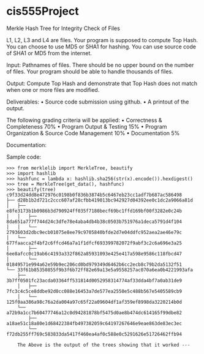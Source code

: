 # cis555Project
Merkle Hash Tree for Integrity Check of Files


L1, L2, L3 and L4 are files. Your program is supposed to compute Top Hash. You can choose to use MD5 or SHA1 for hashing. You can use source code of SHA1 or MD5 from the internet.

Input: Pathnames of files. There should be no upper bound on the number of files. Your program should be able to handle thousands of files.

Output: Compute Top Hash and demonstrate that Top Hash does not match when one or more files are modified.

Deliverables: 
•	Source code submission using github.
•	A printout of the output.

The following grading criteria will be applied: 
•	Correctness & Completeness 70% 
•	Program Output & Testing 15% 
•	Program Organization & Source Code Management 10% 
•	Documentation 5%



Documentation:


Sample code:
```
>>> from merklelib import MerkleTree, beautify
>>> import hashlib
>>> hashfunc = lambda x: hashlib.sha256(str(x).encode()).hexdigest()
>>> tree = MerkleTree(get_data(), hashfunc)
>>> beautify(tree)
c9f33d24dd8e472976c0198b0f836b3874b5c6467eb23cc1adf7b687ac586498
├── d28b1b2d721c2ccc607af28cfbb419013bc942927d04392ee0c1dc2a9066a81d
│   ├── e8fe3173b1b0986b3d790924ff035f7180becf69bc1ffd169bf00f3282e0c24b
│   │   ├── 8da651a777f744d24c3dfe78e4aba4db4b38c0503b751976a1deca5791d4f104
│   │   └── 2793603d2dbc9ecb01075e8ee79c9705840bfde2d7e04ddfc952aea2ae46e79c
│   └── 677faacca2f4bf2c6ffcd46a7a1f1dfcf693399782072f9abf3c2c6a696e3a25
│       ├── 6ee8afcc0c19ab6c4193a332f862a85931093e425e417a598e9586c118fbcd47
│       └── 01849571e994a62e59b9ec206cd0bd979349d6462b6cc2ecb8c79b2da5132f51
└── 33f61b85350855f9b3f6b72ff82e69a13e5a9558257ac070a6ea0b4221993afa
    ├── 3b7ff0501fc23acda03364ff531814d0052958314774af33dda4bf7a0ab31de9
    │   ├── 7fc3c4c5ce8ddbe92d0cc088e16453a7de577ea2550e5c488b567e5405589cb9
    │   └── 125f0aa386a98c76a2da004a97c65f22a09604df1af359ef8998da3220214b0d
    └── a72b9a1cc7b60477746a12c0d94281878bf5475d0ae8b474dc614165f99dbe82
        ├── a18ae51c18a80e1d68422384fb497382059c64197267646e9eae863de83ec3ec
        └── f72db255ff769c583833da5417f460ea4af0c588e0c5291626e51726462ffb94
```
        The Above is the output of the trees showing that it worked ---

